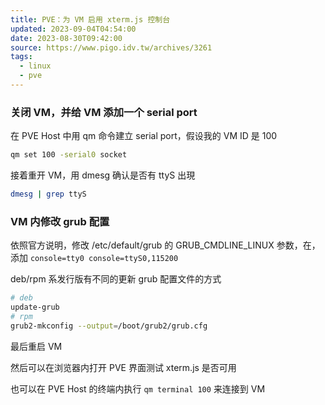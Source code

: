 ```yaml
---
title: PVE：为 VM 启用 xterm.js 控制台
updated: 2023-09-04T04:54:00
date: 2023-08-30T09:42:00
source: https://www.pigo.idv.tw/archives/3261
tags:
  - linux
  - pve
---
```


### 关闭 VM，并给 VM 添加一个 serial port

在 PVE Host 中用 qm 命令建立 serial port，假设我的 VM ID 是 100

```bash
qm set 100 -serial0 socket
```

接着重开 VM，用 dmesg 确认是否有 ttyS 出現

```bash
dmesg | grep ttyS
```

### VM 内修改 grub 配置

依照官方说明，修改 /etc/default/grub 的 GRUB_CMDLINE_LINUX 参数，在，添加 `console=tty0 console=ttyS0,115200`

deb/rpm 系发行版有不同的更新 grub 配置文件的方式

```bash
# deb
update-grub
# rpm
grub2-mkconfig --output=/boot/grub2/grub.cfg
```

最后重启 VM

然后可以在浏览器内打开 PVE 界面测试 xterm.js 是否可用

也可以在 PVE Host 的终端内执行 `qm terminal 100` 来连接到 VM
